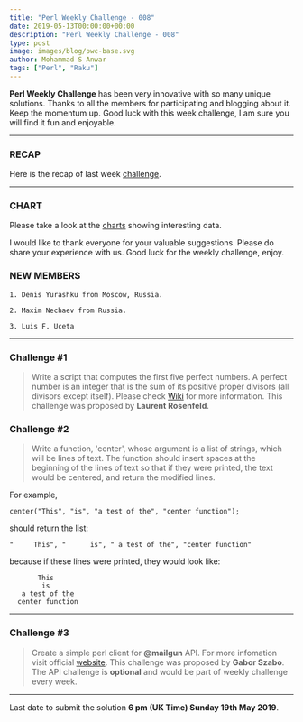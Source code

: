 ```yaml
---
title: "Perl Weekly Challenge - 008"
date: 2019-05-13T00:00:00+00:00
description: "Perl Weekly Challenge - 008"
type: post
image: images/blog/pwc-base.svg
author: Mohammad S Anwar
tags: ["Perl", "Raku"]
---
```

**Perl Weekly Challenge** has been very innovative with so many unique solutions. Thanks to all the members for participating and blogging about it. Keep the momentum up. Good luck with this week challenge, I am sure you will find it fun and enjoyable.

***

### RECAP
Here is the recap of last week [challenge](/blog/recap-challenge-007).

***

### CHART
Please take a look at the [charts](/chart) showing interesting data.

I would like to thank everyone for your valuable suggestions. Please do share your experience with us. Good luck for the weekly challenge, enjoy.

### NEW MEMBERS

    1. Denis Yurashku from Moscow, Russia.

    2. Maxim Nechaev from Russia.

    3. Luis F. Uceta

***

### Challenge #1
> Write a script that computes the first five perfect numbers. A perfect number is an integer that is the sum of its positive proper divisors (all divisors except itself). Please check [Wiki](https://en.wikipedia.org/wiki/Perfect_number) for more information. This challenge was proposed by **Laurent Rosenfeld**.


### Challenge #2
> Write a function, 'center', whose argument is a list of strings, which will be lines of text. The function should insert spaces at the beginning of the lines of text so that if they were printed, the text would be centered, and return the modified lines.

For example,

    center("This", "is", "a test of the", "center function");

should return the list:

    "     This", "      is", " a test of the", "center function"

because if these lines were printed, they would look like:

           This
            is
       a test of the
      center function

***

### Challenge #3
> Create a simple perl client for **@mailgun** API. For more infomation visit official [website](https://www.mailgun.com/). This challenge was proposed by **Gabor Szabo**. The API challenge is **optional** and would be part of weekly challenge every week.

***

Last date to submit the solution **6 pm (UK Time) Sunday 19th May 2019**.
